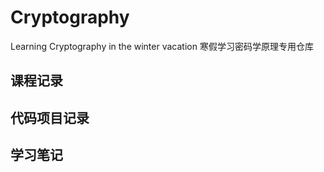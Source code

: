 # Cryptography
Learning Cryptography in the winter vacation 寒假学习密码学原理专用仓库
## 课程记录
## 代码项目记录
## 学习笔记
